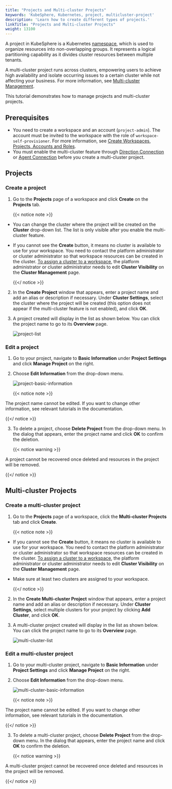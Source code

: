 ```yaml
---
title: "Projects and Multi-cluster Projects"
keywords: 'KubeSphere, Kubernetes, project, multicluster-project'
description: 'Learn how to create different types of projects.'
linkTitle: "Projects and Multi-cluster Projects"
weight: 13100
---
```


A project in KubeSphere is a Kubernetes [namespace](https://kubernetes.io/docs/concepts/overview/working-with-objects/namespaces/), which is used to organize resources into non-overlapping groups. It represents a logical partitioning capability as it divides cluster resources between multiple tenants.

A multi-cluster project runs across clusters, empowering users to achieve high availability and isolate occurring issues to a certain cluster while not affecting your business. For more information, see [Multi-cluster Management](../../multicluster-management/).

This tutorial demonstrates how to manage projects and multi-cluster projects.

## Prerequisites

- You need to create a workspace and an account (`project-admin`). The account must be invited to the workspace with the role of `workspace-self-provisioner`. For more information, see [Create Workspaces, Projects, Accounts and Roles](../../../docs/quick-start/create-workspace-and-project/).
- You must enable the multi-cluster feature through [Direction Connection](../../multicluster-management/enable-multicluster/direct-connection/) or [Agent Connection](../../multicluster-management/enable-multicluster/agent-connection/) before you create a multi-cluster project.

## Projects

### Create a project

1. Go to the **Projects** page of a workspace and click **Create** on the **Projects** tab.

    {{< notice note >}}

- You can change the cluster where the project will be created on the **Cluster** drop-down list. The list is only visible after you enable the multi-cluster feature.
- If you cannot see the **Create** button, it means no cluster is available to use for your workspace. You need to contact the platform administrator or cluster administrator so that workspace resources can be created in the cluster. [To assign a cluster to a workspace](../../cluster-administration/cluster-settings/cluster-visibility-and-authorization/), the platform administrator or cluster administrator needs to edit **Cluster Visibility** on the **Cluster Management** page.

    {{</ notice >}}

2. In the **Create Project** window that appears, enter a project name and add an alias or description if necessary. Under **Cluster Settings**, select the cluster where the project will be created (this option does not appear if the multi-cluster feature is not enabled), and click **OK**.

3. A project created will display in the list as shown below. You can click the project name to go to its **Overview** page.

    ![project-list](/images/docs/project-administration/project-and-multicluster-project/project-list.png)

### Edit a project

1. Go to your project, navigate to **Basic Information** under **Project Settings** and click **Manage Project** on the right.

2. Choose **Edit Information** from the drop-down menu.

    ![project-basic-information](/images/docs/project-administration/project-and-multicluster-project/project-basic-information.png)
    
    {{< notice note >}}

The project name cannot be edited. If you want to change other information, see relevant tutorials in the documentation.

{{</ notice >}}

3. To delete a project, choose **Delete Project** from the drop-down menu. In the dialog that appears, enter the project name and click **OK** to confirm the deletion.

   {{< notice warning >}}

A project cannot be recovered once deleted and resources in the project will be removed.

{{</ notice >}}

## Multi-cluster Projects

### Create a multi-cluster project

1. Go to the **Projects** page of a workspace, click the **Multi-cluster Projects** tab and click **Create**.

    {{< notice note >}}

- If you cannot see the **Create** button, it means no cluster is available to use for your workspace. You need to contact the platform administrator or cluster administrator so that workspace resources can be created in the cluster. [To assign a cluster to a workspace](../../cluster-administration/cluster-settings/cluster-visibility-and-authorization/), the platform administrator or cluster administrator needs to edit **Cluster Visibility** on the **Cluster Management** page.
- Make sure at least two clusters are assigned to your workspace.

    {{</ notice >}}

2. In the **Create Multi-cluster Project** window that appears, enter a project name and add an alias or description if necessary. Under **Cluster Settings**, select multiple clusters for your project by clicking **Add Cluster**, and click **OK**.

3. A multi-cluster project created will display in the list as shown below. You can click the project name to go to its **Overview** page.

    ![multi-cluster-list](/images/docs/project-administration/project-and-multicluster-project/multi-cluster-list.png)

### Edit a multi-cluster project

1. Go to your multi-cluster project, navigate to **Basic Information** under **Project Settings** and click **Manage Project** on the right.

2. Choose **Edit Information** from the drop-down menu.

    ![multi-cluster-basic-information](/images/docs/project-administration/project-and-multicluster-project/multi-cluster-basic-information.png)

    {{< notice note >}}

The project name cannot be edited. If you want to change other information, see relevant tutorials in the documentation.

{{</ notice >}}

3. To delete a multi-cluster project, choose **Delete Project** from the drop-down menu. In the dialog that appears, enter the project name and click **OK** to confirm the deletion.

   {{< notice warning >}}

A multi-cluster project cannot be recovered once deleted and resources in the project will be removed.

{{</ notice >}}
